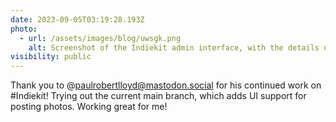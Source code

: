 ```yaml
---
date: 2023-09-05T03:19:28.193Z
photo:
  - url: /assets/images/blog/uwsgk.png
    alt: Screenshot of the Indiekit admin interface, with the details of a photo post displayed
visibility: public
---
```


Thank you to @paulrobertlloyd@mastodon.social for his continued work on #Indiekit! Trying out the current main branch, which adds UI support for posting photos. Working great for me!
